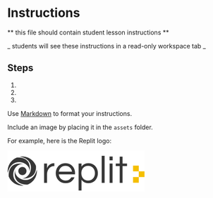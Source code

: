 # Instructions  

  ** this file should contain student lesson instructions **

  _ students will see these instructions in a read-only workspace tab _

  ## Steps
  1. 
  2. 
  3. 

  Use [Markdown](https://gist.github.com/cuonggt/9b7d08a597b167299f0d) to format your instructions.

  

  Include an image by placing it in the `assets` folder.

  For example, here is the Replit logo:

  ![alt text](assets/logo.png)
  
  